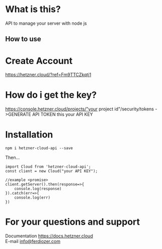 # What is this?

API to manage your server with node js


## How to use

# Create Account
https://hetzner.cloud/?ref=Fm9TTCZkqtj1


# How do i get the key?
https://console.hetzner.cloud/projects/"your project id"/security/tokens
->GENERATE API TOKEN this your API KEY

# Installation

`npm i hetzner-cloud-api --save`

Then...

```
import Cloud from 'hetzner-cloud-api';
const client = new Cloud("your API KEY");

//example <promise>
client.getServer().then(response=>{
    console.log(response)
}).catch(err=>{
    console.log(err)
})
```



# For your questions and support
Documentation
https://docs.hetzner.cloud
<br/>
E-mail
info@ferdiozer.com